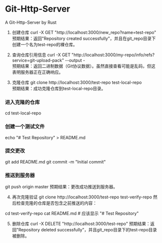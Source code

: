 # Git-Http-Server
A Git-Http-Server by Rust

1. 创建仓库 
curl -X GET "http://localhost:3000/new_repo?name=test-repo" \
预期结果：返回"Repository created successfully"，并且在git_repo目录下创建一个名为test-repo的裸仓库。

2. 查询仓库引用信息
curl -X GET "http://localhost:3000/my-repo/info/refs?service=git-upload-pack" --output - \
预期结果：返回二进制数据（Git协议数据）。虽然直接查看可能是乱码，但这表明服务器正在正确响应。

3. 克隆仓库
git clone http://localhost:3000/test-repo test-local-repo \
预期结果：成功克隆仓库到test-local-repo目录。

### 进入克隆的仓库
cd test-local-repo

### 创建一个测试文件
echo "# Test Repository" > README.md

### 提交更改
git add README.md
git commit -m "Initial commit"

### 推送到服务器
git push origin master
预期结果：更改成功推送到服务器。

4. 再次克隆验证
git clone http://localhost:3000/test-repo test-verify-repo
然后检查克隆的仓库是否包含之前推送的内容：

cd test-verify-repo
cat README.md  # 应该显示 "# Test Repository"

5. 删除仓库
curl -X DELETE "http://localhost:3000/test-repo"
预期结果：返回"Repository deleted successfully"，并且git_repo目录下的test-repo目录被删除。






